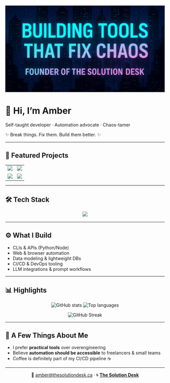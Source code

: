 <p align="center">
  <img src="https://raw.githubusercontent.com/SolutionsRMe/SolutionsRMe/main/assets/GHprofile.png" alt="Amber · SolutionsRMe · Developer & Automation Advocate"/>
</p>

# 👋 Hi, I’m Amber  
Self-taught developer · Automation advocate · Chaos-tamer  

✨ Break things. Fix them. Build them better. ✨  

---

## 🚀 Featured Projects

<table>
  <tr>
    <td>
      <a href="https://github.com/SolutionsRMe/organiser-pro">
        <img width="420" src="https://github-readme-stats.vercel.app/api/pin/?username=SolutionsRMe&repo=organiser-pro&theme=radical&hide_border=true" />
      </a>
    </td>
    <td>
      <a href="https://github.com/SolutionsRMe/auto-hired">
        <img width="420" src="https://github-readme-stats.vercel.app/api/pin/?username=SolutionsRMe&repo=auto-hired&theme=radical&hide_border=true" />
      </a>
    </td>
  </tr>
  <tr>
    <td>
      <a href="https://github.com/SolutionsRMe/markdown-notes">
        <img width="420" src="https://github-readme-stats.vercel.app/api/pin/?username=SolutionsRMe&repo=markdown-notes&theme=radical&hide_border=true" />
      </a>
    </td>
    <td>
      <a href="https://github.com/SolutionsRMe/microdemo-studio">
        <img width="420" src="https://github-readme-stats.vercel.app/api/pin/?username=SolutionsRMe&repo=microdemo-studio&theme=radical&hide_border=true" />
      </a>
    </td>
  </tr>
</table>


---

## 🛠️ Tech Stack
<p align="center">
  <img src="https://skillicons.dev/icons?i=python,js,ts,bash,nodejs,react,nextjs,tailwind,flask,fastapi,express,postgres,mongodb,supabase,docker,linux,githubactions,selenium,openai&perline=10" />
</p>

---

## ⚙️ What I Build
- CLIs & APIs (Python/Node)  
- Web & browser automation  
- Data modeling & lightweight DBs  
- CI/CD & DevOps tooling  
- LLM integrations & prompt workflows  

---

## 📊 Highlights
<p align="center">
  <img height="160" src="https://github-readme-stats.vercel.app/api?username=SolutionsRMe&show_icons=true&theme=radical" alt="GitHub stats"/>
  <img height="160" src="https://github-readme-stats.vercel.app/api/top-langs/?username=SolutionsRMe&layout=compact&theme=radical" alt="Top languages"/>
</p>

<p align="center">
  <img src="https://github-readme-streak-stats.herokuapp.com/?user=SolutionsRMe&theme=radical" alt="GitHub Streak"/>
</p>

---

## 🌟 A Few Things About Me
- I prefer **practical tools** over overengineering  
- Believe **automation should be accessible** to freelancers & small teams  
- Coffee is definitely part of my CI/CD pipeline ☕  

---

<p align="center">
  💌 <a href="mailto:amber@thesolutiondesk.ca">amber@thesolutiondesk.ca</a> · 🌀 <a href="https://github.com/Solution-Desk"><b>The Solution Desk</b></a>
</p>
